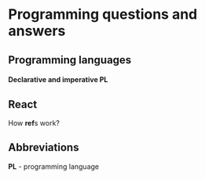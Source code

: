 # Programming questions and answers

## Programming languages

#### Declarative and imperative PL

## React

How **ref**s work?

## Abbreviations

**PL** - programming language
